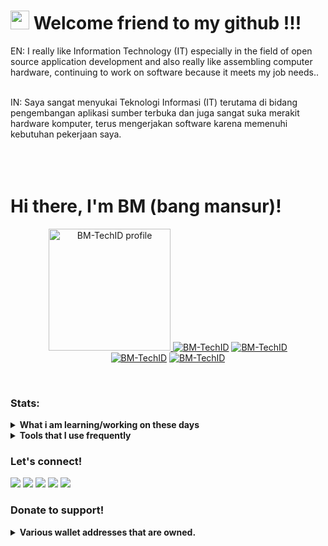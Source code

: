 # <img src="https://raw.githubusercontent.com/iampavangandhi/iampavangandhi/master/gifs/Hi.gif" width="30px"> Welcome friend to my github !!!
EN: I really like Information Technology (IT) especially in the field of open source application development and also really like assembling computer hardware, continuing to work on software because it meets my job needs.. <br><br>

IN: Saya sangat menyukai Teknologi Informasi (IT) terutama di bidang pengembangan aplikasi sumber terbuka dan juga sangat suka merakit hardware komputer, terus mengerjakan software karena memenuhi kebutuhan pekerjaan saya. <br><br>
<br>
<br>

# Hi there, I'm BM (bang mansur)!
<p align="center"><a href="https://github.com/BM-TechID"><img src="https://i.ibb.co/VmMRNWN/20210616-204505.jpg"" height='195' alt="BM-TechID profile">
<a href="https://github.com/BM-TechID"><img title="BM-TechID" src="https://github-readme-stats.vercel.app/api?username=BM-TechID&show_icons=true&include_all_commits=true&theme=radical&cache_seconds=3200"></a>
<a href="https://github.com/BM-TechID"><img title="BM-TechID" src="https://github-readme-stats.vercel.app/api/top-langs/?username=BM-TechID&layout=compact&theme=nightowl"></a><br>
<a href="https://github.com/BM-TechID"><img title="BM-TechID" src="https://komarev.com/ghpvc/?username=BM-TechID&label=Views&color=blue&style=plastic"></a>
<a href="https://github.com/hekelpro"><img title="BM-TechID" src="https://img.shields.io/github/followers/BM-TechID?label=follow&style=social"></a>
</p><br>
    

### Stats:
<details>
 <summary><strong>What i am learning/working on these days</strong></summary>
    - 🔭 I’m currently working on ... </br>
    - 🌱 I’m currently learning HTML code. </br>
    - 👯 I’m looking to collaborate on ... </br>
    - 🤔 I’m looking for help with ... </br>
    - 💬 Ask me about anything.</br>
    - 📫 How to reach me: <a href="bm@mails.my.id">Email me!</a>  </br>
    - 😄 Pronouns: He/Him </br>
    - ⚡ Fun fact: ... </br>
</details>
<details>
 <summary><strong>Tools that I use frequently</strong></summary>  
    <p>
        <img src="https://img.shields.io/badge/OS-Linux-red?&logo=linux" />
        <img src="https://img.shields.io/badge/Code-html-red?&logo=html" />
        <img src="https://img.shields.io/badge/IDE-Xcode-red?&logo=xcode" />
        <img src="https://img.shields.io/badge/Text%20Editor-Visual%20Studio%20Code-red?&logo=visual%20studio%20code&logoColor=red" />
    </p>
</details>


### Let's connect!
<p>
    <a href="https://bm-techid.github.io" target="blank"><img src="https://img.shields.io/badge/Website-BM--TechID-red?" /></a>
    <a href="https://github.com/BM-TechID" target="blank"><img src="https://img.shields.io/badge/BM--TechID-30302f?style=flat&logo=github" /></a>
    <a href="https://instagram.com/b4n6_mansur" target="blank"><img src="https://img.shields.io/badge/b4n6_mansur-30302f?style=flat&logo=instagram" /></a>
    <a href="https://twitter.com/b4n6mansur" target="blank"><img src="https://img.shields.io/badge/@b4n6mansur-30302f?style=flat&logo=twitter" /></a>
    <a href="https://t.me/B4N6_MANSUR" target="blank"><img src="https://img.shields.io/badge/B4N6_MANSUR-30302f?style=flat&logo=telegram" /></a>
</p>


### Donate to support!
<details>
     <summary><strong>Various wallet addresses that are owned.</strong></summary>
        <p>
            <a href="https://paypal.me/mansur.julianto" target="blank"><img src="https://img.shields.io/badge/-30302f?style=flat&logo=paypal" /></a>
            <a href="https://bm-techid.github.io/wallet-donate/bitcoin.html" target="blank"><img src="https://img.shields.io/badge/-30302f?style=flat&logo=bitcoin" /></a>
            <a href="https://bm-techid.github.io/wallet-donate/ethereum.html" target="blank"><img src="https://img.shields.io/badge/-30302f?style=flat&logo=ethereum" /></a>
            <a href="https://bm-techid.github.io/wallet-donate/dogecoin.html" target="blank"><img src="https://img.shields.io/badge/-30302f?style=flat&logo=dogecoin" /></a>
       </p>
</details>

